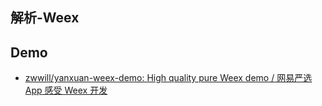 ## 解析-Weex

## Demo


* [zwwill/yanxuan-weex-demo: High quality pure Weex demo / 网易严选 App 感受 Weex 开发](https://github.com/zwwill/yanxuan-weex-demo)